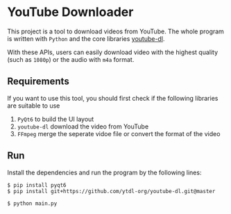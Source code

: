 # YouTube Downloader
This project is a tool to download videos from YouTube. The whole program is written with `Python` and the core libraries [youtube-dl](https://ytdl-org.github.io/youtube-dl/index.html).

With these APIs, users can easily download video with the highest quality (such as `1080p`) or the audio with `m4a` format. 

## Requirements
If you want to use this tool, you should first check if the following libraries are suitable to use
1. `PyQt6` to build the UI layout
2. `youtube-dl` download the video from YouTube
3. `FFmpeg` merge the seperate vidoe file or convert the format of the video

## Run
Install the dependencies and run the program by the following lines:

```shell
$ pip install pyqt6
$ pip install git+https://github.com/ytdl-org/youtube-dl.git@master

$ python main.py
```
